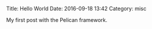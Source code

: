 Title: Hello World
Date: 2016-09-18 13:42
Category: misc

My first post with the Pelican framework. 
